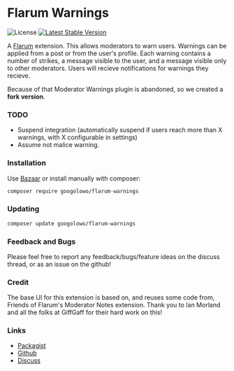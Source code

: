 # Flarum Warnings

![License](https://img.shields.io/badge/license-MIT-blue.svg) [![Latest Stable Version](https://img.shields.io/packagist/v/googolowo/flarum-warnings.svg)](https://packagist.org/packages/googolowo/flarum-warnings)

A [Flarum](http://flarum.org) extension. This allows moderators to warn users. Warnings can be applied from a post or from the user's profile. Each warning contains a number of strikes, a message visible to the user, and a message visible only to other moderators. Users will recieve notifications for warnings they recieve.

Because of that Moderator Warnings plugin is abandoned, so we created a **fork version**.

### TODO

- Suspend integration (automatically suspend if users reach more than X warnings, with X configurable in settings)
- Assume not malice warning.

### Installation

Use [Bazaar](https://discuss.flarum.org/d/5151-flagrow-bazaar-the-extension-marketplace) or install manually with composer:

```sh
composer require googolowo/flarum-warnings
```

### Updating

```sh
composer update googolowo/flarum-warnings
```

### Feedback and Bugs

Please feel free to report any feedback/bugs/feature ideas on the discuss thread, or as an issue on the github!

### Credit

The base UI for this extension is based on, and reuses some code from, Friends of Flarum's Moderator Notes extension. Thank you to Ian Morland and all the folks at GiffGaff for their hard work on this!

### Links

- [Packagist](https://packagist.org/packages/googolowo/flarum-warnings)
- [Github](https://github.com/GoogolOwO/flarum-warnings)
- [Discuss](https://discuss.flarum.org/d/34837-warnings-the-fork-version-of-moderator-warnings)

